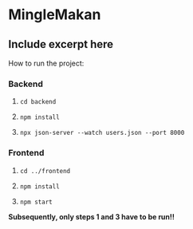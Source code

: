 # MingleMakan

## Include excerpt here
How to run the project:
### Backend
1. `cd backend`

2. `npm install`

3. `npx json-server --watch users.json --port 8000`

### Frontend
1. `cd ../frontend`

2. `npm install`

3. `npm start`

**Subsequently, only steps 1 and 3 have to be run!!**
